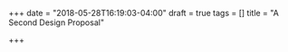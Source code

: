 +++
date = "2018-05-28T16:19:03-04:00"
draft = true
tags = []
title = "A Second Design Proposal"

+++

